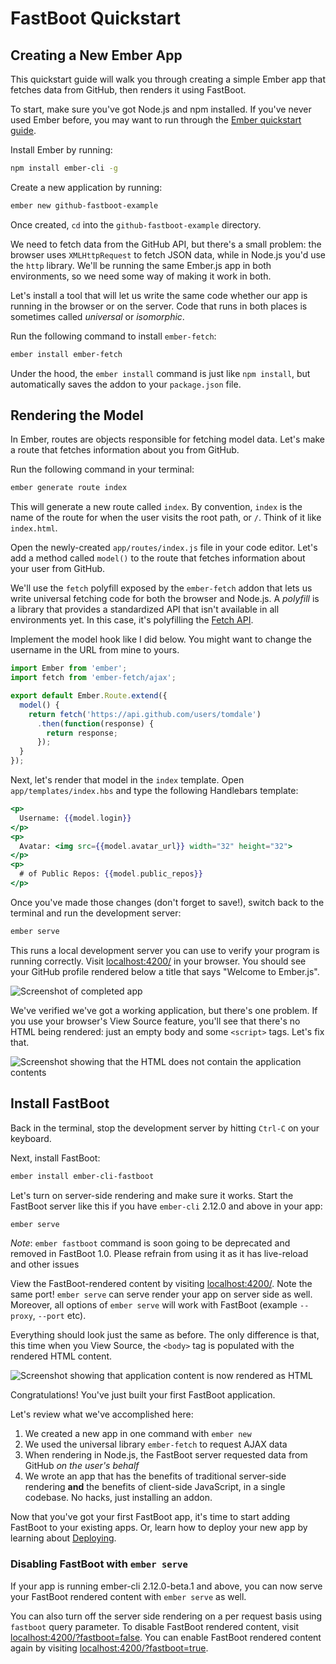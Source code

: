 # FastBoot Quickstart

## Creating a New Ember App

This quickstart guide will walk you through creating a simple Ember app that fetches data from GitHub, then renders it using FastBoot.

To start, make sure you've got Node.js and npm installed. If you've never used Ember before, you may want to run through the [Ember quickstart guide](https://guides.emberjs.com/v2.7.0/getting-started/quick-start/).

Install Ember by running:

```sh
npm install ember-cli -g
```

Create a new application by running:

```sh
ember new github-fastboot-example
```

Once created, `cd` into the `github-fastboot-example` directory.

We need to fetch data from the GitHub API, but there's a small problem: the browser uses `XMLHttpRequest` to fetch JSON data, while in Node.js you'd use the `http` library. We'll be running the same Ember.js app in both environments, so we need some way of making it work in both.

Let's install a tool that will let us write the same code whether our app is running in the browser or on the server. Code that runs in both places is sometimes called _universal_ or _isomorphic_.

Run the following command to install `ember-fetch`:

```sh
ember install ember-fetch
```

Under the hood, the `ember install` command is just like `npm install`, but automatically saves the addon to your `package.json` file.

## Rendering the Model

In Ember, routes are objects responsible for fetching model data. Let's make a route that fetches information about you from GitHub.

Run the following command in your terminal:

```sh
ember generate route index
```

This will generate a new route called `index`. By convention, `index` is the name of the route for when the user visits the root path, or `/`. Think of it like `index.html`.

Open the newly-created `app/routes/index.js` file in your code editor. Let's add a method called `model()` to the route that fetches information about your user from GitHub.

We'll use the `fetch` polyfill exposed by the `ember-fetch` addon that lets us write universal fetching code for both the browser and Node.js. A _polyfill_ is a library that provides a standardized API that isn't available in all environments yet. In this case, it's polyfilling the [Fetch API](https://developer.mozilla.org/en-US/docs/Web/API/Fetch_API).

Implement the model hook like I did below. You might want to change the username in the URL from mine to yours.

```javascript
import Ember from 'ember';
import fetch from 'ember-fetch/ajax';

export default Ember.Route.extend({
  model() {
    return fetch('https://api.github.com/users/tomdale')
      .then(function(response) {
        return response;
      });
  }
});
```

Next, let's render that model in the `index` template. Open `app/templates/index.hbs` and type the following Handlebars template:

```hbs
<p>
  Username: {{model.login}}
</p>
<p>
  Avatar: <img src={{model.avatar_url}} width="32" height="32">
</p>
<p>
  # of Public Repos: {{model.public_repos}}
</p>
```

Once you've made those changes (don't forget to save!), switch back to the terminal and run the development server:

```sh
ember serve
```

This runs a local development server you can use to verify your program is running correctly. Visit [localhost:4200/](http://localhost:4200/) in your browser. You should see your GitHub profile rendered below a title that says "Welcome to Ember.js".

![Screenshot of completed app](/images/quickstart/github-fastboot-example-screenshot.png)

We've verified we've got a working application, but there's one problem. If you use your browser's View Source feature, you'll see that there's no HTML being rendered: just an empty body and some `<script>` tags. Let's fix that.

![Screenshot showing that the HTML does not contain the application contents](/images/quickstart/github-fastboot-example-empty-source.png)

## Install FastBoot

Back in the terminal, stop the development server by hitting `Ctrl-C` on your keyboard.

Next, install FastBoot:

```sh
ember install ember-cli-fastboot
```

Let's turn on server-side rendering and make sure it works. Start the FastBoot server like this if you have `ember-cli` 2.12.0 and above in your app:

```sh
ember serve
```

*Note*: `ember fastboot` command is soon going to be deprecated and removed in FastBoot 1.0. Please refrain from using it as it has live-reload and other issues

View the FastBoot-rendered content by visiting [localhost:4200/](http://localhost:4200/). Note the same port! `ember serve` can serve render your app on server side as well. Moreover, all options of `ember serve` will work with FastBoot (example `--proxy`, `--port` etc).

Everything should look just the same as before. The only difference is that, this time when you View Source, the `<body>` tag is populated with the rendered HTML content.

![Screenshot showing that application content is now rendered as HTML](/images/quickstart/github-fastboot-example-populated-source.png)

Congratulations! You've just built your first FastBoot application.

Let's review what we've accomplished here:

1. We created a new app in one command with `ember new`
2. We used the universal library `ember-fetch` to request AJAX data
3. When rendering in Node.js, the FastBoot server requested data from GitHub _on the user's behalf_
4. We wrote an app that has the benefits of traditional server-side rendering **and** the benefits of client-side JavaScript, in a single codebase. No hacks, just installing an addon.

Now that you've got your first FastBoot app, it's time to start adding FastBoot to your existing apps. Or, learn how to deploy your new app by learning about [Deploying](/docs/deploying).

### Disabling FastBoot with `ember serve`

If your app is running ember-cli 2.12.0-beta.1 and above, you can now serve your FastBoot rendered content with `ember serve` as well.

You can also turn off the server side rendering on a per request basis using `fastboot` query parameter. To disable FastBoot rendered content, visit [localhost:4200/?fastboot=false](http://localhost:4200/?fastboot=false). You can enable FastBoot rendered content again by visiting [localhost:4200/?fastboot=true](http://localhost:4200/?fastboot=true).
